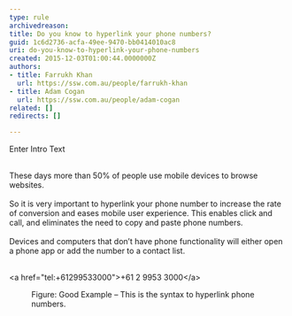 ```yaml
---
type: rule
archivedreason: 
title: Do you know to hyperlink your phone numbers?
guid: 1c6d2736-acfa-49ee-9470-bb0414010ac8
uri: do-you-know-to-hyperlink-your-phone-numbers
created: 2015-12-03T01:00:44.0000000Z
authors:
- title: Farrukh Khan
  url: https://ssw.com.au/people/farrukh-khan
- title: Adam Cogan
  url: https://ssw.com.au/people/adam-cogan
related: []
redirects: []

---
```



Enter Intro Text
<br><excerpt class='endintro'></excerpt><br>
<p></p>These days more than 50% of people use mobile devices to browse websites.<br><br>So it is very important to hyperlink your phone number to increase the rate of conversion and eases mobile user experience. This enables click and call, and eliminates the need to copy and paste phone numbers. <br><br>Devices and computers that don’t have phone functionality will either open a phone app or add the number to a contact list. <br><br><p class="ssw15-rteElement-CodeArea">&lt;a href=&quot;tel&#58;+61299533000&quot;&gt;+61 2 9953 3000&lt;/a&gt;</p><dd class="ssw15-rteElement-FigureGood">Figure&#58; Good Example – This is the syntax to hyperlink phone numbers.<br></dd>


